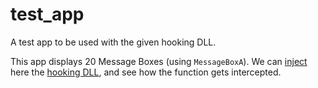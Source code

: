 # test_app

A test app to be used with the given hooking DLL.

This app displays 20 Message Boxes (using `MessageBoxA`). We can [inject](https://github.com/hasherezade/dll_injector) here the [hooking DLL](../hooking_dll_tpl), and see how the function gets intercepted.
